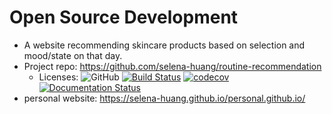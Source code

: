 # Open Source Development

- A website recommending skincare products based on selection and mood/state on that day.
- Project repo: https://github.com/selena-huang/routine-recommendation
  - Licenses: 
  ![GitHub](https://img.shields.io/github/license/selena-huang/COMS4995)
  [![Build Status](https://travis-ci.org/selena-huang/routine-recommendation.svg?branch=master)](https://travis-ci.org/selena-huang/routine-recommendation)
  [![codecov](https://codecov.io/gh/selena-huang/routine-recommendation/branch/master/graph/badge.svg?token=IWW8WUV5PT)](undefined)
  [![Documentation Status](https://readthedocs.org/projects/routine-recommendation/badge/?version=latest)](https://routine-recommendation.readthedocs.io/en/latest/?badge=latest)
- personal website: https://selena-huang.github.io/personal.github.io/

